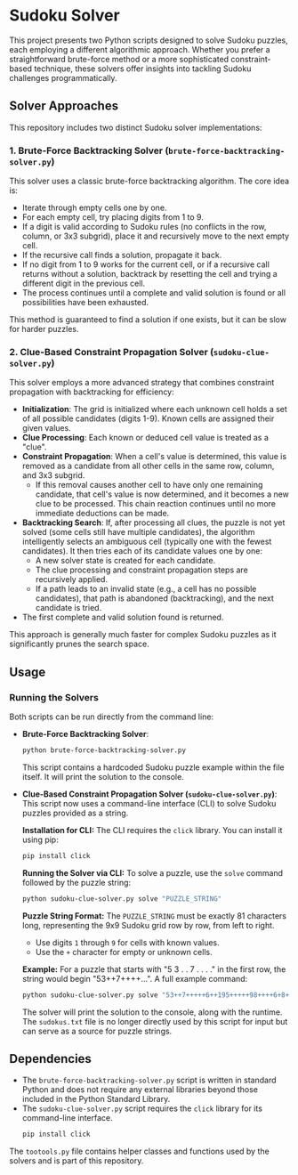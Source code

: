 # Sudoku Solver

This project presents two Python scripts designed to solve Sudoku puzzles, each employing a different algorithmic approach. Whether you prefer a straightforward brute-force method or a more sophisticated constraint-based technique, these solvers offer insights into tackling Sudoku challenges programmatically.

## Solver Approaches

This repository includes two distinct Sudoku solver implementations:

### 1. Brute-Force Backtracking Solver (`brute-force-backtracking-solver.py`)

This solver uses a classic brute-force backtracking algorithm. The core idea is:
- Iterate through empty cells one by one.
- For each empty cell, try placing digits from 1 to 9.
- If a digit is valid according to Sudoku rules (no conflicts in the row, column, or 3x3 subgrid), place it and recursively move to the next empty cell.
- If the recursive call finds a solution, propagate it back.
- If no digit from 1 to 9 works for the current cell, or if a recursive call returns without a solution, backtrack by resetting the cell and trying a different digit in the previous cell.
- The process continues until a complete and valid solution is found or all possibilities have been exhausted.

This method is guaranteed to find a solution if one exists, but it can be slow for harder puzzles.

### 2. Clue-Based Constraint Propagation Solver (`sudoku-clue-solver.py`)

This solver employs a more advanced strategy that combines constraint propagation with backtracking for efficiency:
- **Initialization**: The grid is initialized where each unknown cell holds a set of all possible candidates (digits 1-9). Known cells are assigned their given values.
- **Clue Processing**: Each known or deduced cell value is treated as a "clue".
- **Constraint Propagation**: When a cell's value is determined, this value is removed as a candidate from all other cells in the same row, column, and 3x3 subgrid.
    - If this removal causes another cell to have only one remaining candidate, that cell's value is now determined, and it becomes a new clue to be processed. This chain reaction continues until no more immediate deductions can be made.
- **Backtracking Search**: If, after processing all clues, the puzzle is not yet solved (some cells still have multiple candidates), the algorithm intelligently selects an ambiguous cell (typically one with the fewest candidates). It then tries each of its candidate values one by one:
    - A new solver state is created for each candidate.
    - The clue processing and constraint propagation steps are recursively applied.
    - If a path leads to an invalid state (e.g., a cell has no possible candidates), that path is abandoned (backtracking), and the next candidate is tried.
- The first complete and valid solution found is returned.

This approach is generally much faster for complex Sudoku puzzles as it significantly prunes the search space.

## Usage

### Running the Solvers

Both scripts can be run directly from the command line:

- **Brute-Force Backtracking Solver**:
  ```bash
  python brute-force-backtracking-solver.py
  ```
  This script contains a hardcoded Sudoku puzzle example within the file itself. It will print the solution to the console.

- **Clue-Based Constraint Propagation Solver (`sudoku-clue-solver.py`)**:
  This script now uses a command-line interface (CLI) to solve Sudoku puzzles provided as a string.

  **Installation for CLI:**
  The CLI requires the `click` library. You can install it using pip:
  ```bash
  pip install click
  ```

  **Running the Solver via CLI:**
  To solve a puzzle, use the `solve` command followed by the puzzle string:
  ```bash
  python sudoku-clue-solver.py solve "PUZZLE_STRING"
  ```

  **Puzzle String Format:**
  The `PUZZLE_STRING` must be exactly 81 characters long, representing the 9x9 Sudoku grid row by row, from left to right.
  - Use digits `1` through `9` for cells with known values.
  - Use the `+` character for empty or unknown cells.

  **Example:**
  For a puzzle that starts with "5 3 . . 7 . . . ." in the first row, the string would begin "53++7++++...".
  A full example command:
  ```bash
  python sudoku-clue-solver.py solve "53++7+++++6++195+++++98++++6+8+++6+++3+4++8+3++17+++2+++6+6++++28++++419++5++++8"
  ```
  The solver will print the solution to the console, along with the runtime. The `sudokus.txt` file is no longer directly used by this script for input but can serve as a source for puzzle strings.

## Dependencies

- The `brute-force-backtracking-solver.py` script is written in standard Python and does not require any external libraries beyond those included in the Python Standard Library.
- The `sudoku-clue-solver.py` script requires the `click` library for its command-line interface.
  ```bash
  pip install click
  ```
The `tootools.py` file contains helper classes and functions used by the solvers and is part of this repository.
